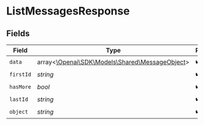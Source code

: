 # ListMessagesResponse


## Fields

| Field                                                                                  | Type                                                                                   | Required                                                                               | Description                                                                            | Example                                                                                |
| -------------------------------------------------------------------------------------- | -------------------------------------------------------------------------------------- | -------------------------------------------------------------------------------------- | -------------------------------------------------------------------------------------- | -------------------------------------------------------------------------------------- |
| `data`                                                                                 | array<[\Openai\SDK\Models\Shared\MessageObject](../../Models/Shared/MessageObject.md)> | :heavy_check_mark:                                                                     | N/A                                                                                    |                                                                                        |
| `firstId`                                                                              | *string*                                                                               | :heavy_check_mark:                                                                     | N/A                                                                                    | msg_hLBK7PXBv5Lr2NQT7KLY0ag1                                                           |
| `hasMore`                                                                              | *bool*                                                                                 | :heavy_check_mark:                                                                     | N/A                                                                                    | false                                                                                  |
| `lastId`                                                                               | *string*                                                                               | :heavy_check_mark:                                                                     | N/A                                                                                    | msg_QLoItBbqwyAJEzlTy4y9kOMM                                                           |
| `object`                                                                               | *string*                                                                               | :heavy_check_mark:                                                                     | N/A                                                                                    | list                                                                                   |